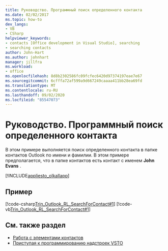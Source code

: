 ```yaml
---
title: Руководство. Программный поиск определенного контакта
ms.date: 02/02/2017
ms.topic: how-to
dev_langs:
- VB
- CSharp
helpviewer_keywords:
- contacts [Office development in Visual Studio], searching
- searching contacts
author: John-Hart
ms.author: johnhart
manager: jillfra
ms.workload:
- office
ms.openlocfilehash: 8d8b2302586fc09fcfec6420d97374197eae7e67
ms.sourcegitcommit: 6cfffa72af599a9d667249caaaa411bb28ea69fd
ms.translationtype: MT
ms.contentlocale: ru-RU
ms.lasthandoff: 09/02/2020
ms.locfileid: "85547073"
---
```

# <a name="how-to-programmatically-search-for-a-specific-contact"></a>Руководство. Программный поиск определенного контакта
  В этом примере выполняется поиск определенного контакта в папке контактов Outlook по имени и фамилии. В этом примере предполагается, что в папке контактов есть контакт с именем **John Evans** .

 [!INCLUDE[appliesto_olkallapp](../vsto/includes/appliesto-olkallapp-md.md)]

## <a name="example"></a>Пример
 [!code-csharp[Trin_Outlook_RL_SearchForContact#1](../vsto/codesnippet/CSharp/trin_outlook_rl_searchforcontact/thisaddin.cs#1)]
 [!code-vb[Trin_Outlook_RL_SearchForContact#1](../vsto/codesnippet/VisualBasic/trin_outlook_rl_searchforcontact/thisaddin.vb#1)]

## <a name="see-also"></a>См. также раздел
- [Работа с элементами контактов](../vsto/working-with-contact-items.md)
- [Приступая к программированию надстроек VSTO](../vsto/getting-started-programming-vsto-add-ins.md)

